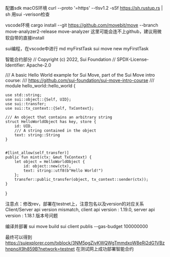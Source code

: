 配置sdk
macOS环境
curl --proto '=https' --tlsv1.2 -sSf https://sh.rustup.rs | sh
用sui -verison检查

vscode环境
cargo install --git https://github.com/movebit/move --branch move-analyzer2-release move-analyzer
这里可能会连不上github，建议用微软自带的直接install

sui编程，在vscode中进行
md myFirstTask
sui move new myFirstTask

智能合约部分
// Copyright (c) 2022, Sui Foundation
// SPDX-License-Identifier: Apache-2.0

/// A basic Hello World example for Sui Move, part of the Sui Move intro course:
/// https://github.com/sui-foundation/sui-move-intro-course
/// 
module hello_world::hello_world {

    use std::string;
    use sui::object::{Self, UID};
    use sui::transfer;
    use sui::tx_context::{Self, TxContext};

    /// An object that contains an arbitrary string
    struct HelloWorldObject has key, store {
        id: UID,
        /// A string contained in the object
        text: string::String
    }


    #[lint_allow(self_transfer)]
    public fun mint(ctx: &mut TxContext) {
        let object = HelloWorldObject {
            id: object::new(ctx),
            text: string::utf8(b"Hello World!")
        };
        transfer::public_transfer(object, tx_context::sender(ctx));
    }

}

注意点：修改rev，部署在testnet上，注意包名以及version的对应关系
Client/Server api version mismatch, client api version : 1.19.0, server api version : 1.18.1
版本号问题

编译并部署
sui move build
sui client publis --gas-budget 100000000

最终可以得到
https://suiexplorer.com/txblock/3NM5pgZjvKWQWgTmmdxoW8eRj2dG1VBzhnpnoX9h859B?network=testnet
在测试网上成功部署智能合约
